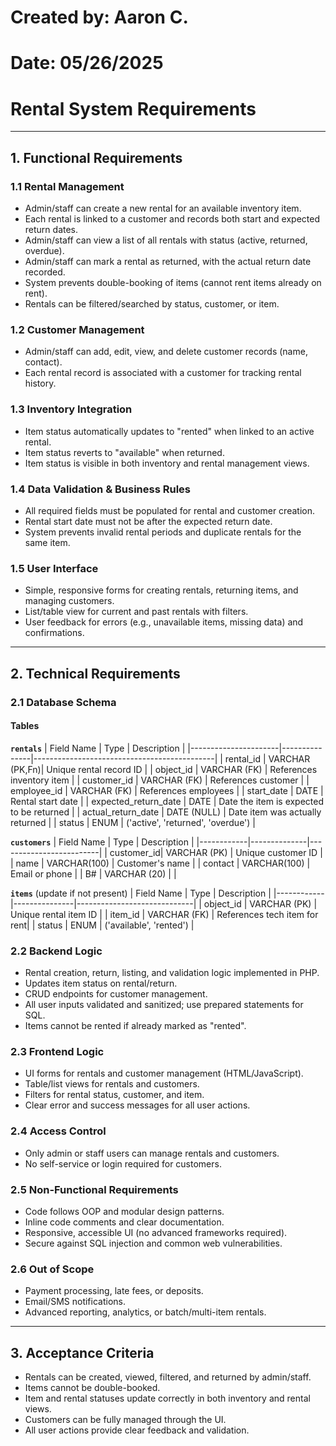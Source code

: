 # Created by: Aaron C.
# Date: 05/26/2025

# Rental System Requirements

---

## 1. Functional Requirements

### 1.1 Rental Management
- Admin/staff can create a new rental for an available inventory item.
- Each rental is linked to a customer and records both start and expected return dates.
- Admin/staff can view a list of all rentals with status (active, returned, overdue).
- Admin/staff can mark a rental as returned, with the actual return date recorded.
- System prevents double-booking of items (cannot rent items already on rent).
- Rentals can be filtered/searched by status, customer, or item.

### 1.2 Customer Management
- Admin/staff can add, edit, view, and delete customer records (name, contact).
- Each rental record is associated with a customer for tracking rental history.

### 1.3 Inventory Integration
- Item status automatically updates to "rented" when linked to an active rental.
- Item status reverts to "available" when returned.
- Item status is visible in both inventory and rental management views.

### 1.4 Data Validation & Business Rules
- All required fields must be populated for rental and customer creation.
- Rental start date must not be after the expected return date.
- System prevents invalid rental periods and duplicate rentals for the same item.

### 1.5 User Interface
- Simple, responsive forms for creating rentals, returning items, and managing customers.
- List/table view for current and past rentals with filters.
- User feedback for errors (e.g., unavailable items, missing data) and confirmations.

---

## 2. Technical Requirements

### 2.1 Database Schema

#### Tables

**`rentals`**
| Field Name           | Type          | Description                                 |
|----------------------|---------------|---------------------------------------------|
| rental_id            | VARCHAR (PK,Fn)| Unique rental record ID                    |
| object_id            | VARCHAR (FK)  | References inventory item                   |
| customer_id          | VARCHAR (FK)  | References customer                         |
| employee_id          | VARCHAR (FK)  | References employees                        |
| start_date           | DATE          | Rental start date                           |
| expected_return_date | DATE          | Date the item is expected to be returned    |
| actual_return_date   | DATE (NULL)   | Date item was actually returned             |
| status               | ENUM          | ('active', 'returned', 'overdue')           |

**`customers`**
| Field Name | Type         | Description             |
|------------|--------------|-------------------------|
| customer_id| VARCHAR (PK) | Unique customer ID      |
| name       | VARCHAR(100) | Customer's name         |
| contact    | VARCHAR(100) | Email or phone          |
| B#         | VARCHAR (20) |                         |

**`items`** (update if not present)
| Field Name | Type          | Description                 |
|------------|---------------|-----------------------------|
| object_id  | VARCHAR (PK)  | Unique rental item ID       |
| item_id    | VARCHAR (FK)  | References tech item for rent|
| status     | ENUM          | ('available', 'rented')     |

### 2.2 Backend Logic

- Rental creation, return, listing, and validation logic implemented in PHP.
- Updates item status on rental/return.
- CRUD endpoints for customer management.
- All user inputs validated and sanitized; use prepared statements for SQL.
- Items cannot be rented if already marked as "rented".

### 2.3 Frontend Logic

- UI forms for rentals and customer management (HTML/JavaScript).
- Table/list views for rentals and customers.
- Filters for rental status, customer, and item.
- Clear error and success messages for all user actions.

### 2.4 Access Control

- Only admin or staff users can manage rentals and customers.
- No self-service or login required for customers.

### 2.5 Non-Functional Requirements

- Code follows OOP and modular design patterns.
- Inline code comments and clear documentation.
- Responsive, accessible UI (no advanced frameworks required).
- Secure against SQL injection and common web vulnerabilities.

### 2.6 Out of Scope

- Payment processing, late fees, or deposits.
- Email/SMS notifications.
- Advanced reporting, analytics, or batch/multi-item rentals.

---

## 3. Acceptance Criteria

- Rentals can be created, viewed, filtered, and returned by admin/staff.
- Items cannot be double-booked.
- Item and rental statuses update correctly in both inventory and rental views.
- Customers can be fully managed through the UI.
- All user actions provide clear feedback and validation.